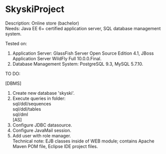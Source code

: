 SkyskiProject
=============

Description: Online store (bachelor)  
Needs: Java EE 6+ certified application server, SQL database management system.

Tested on:
1. Application Server: GlassFish Server Open Source Edition 4.1, JBoss Application Server WildFly Full 10.0.0.Final. 
2. Database Management System: PostgreSQL 9.3, MySQL 5.7.10.

TO DO:

[DBMS] 
1.  Create new database 'skyski'.  
2.  Execute queries in folder:  
sql/ddl/sequences  
sql/ddl/tables  
sql/dml  
[AS]  
3.  Configure JDBC datasource.  
4.  Configure JavaMail session.  
5.  Add user with role manager.  
Technical note: EJB classes inside of WEB module; contains Apache Maven POM file, Eclipse IDE project files.  
 
